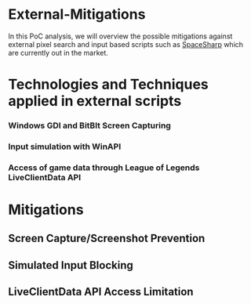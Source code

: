# External-Mitigations
In this PoC analysis, we will overview the possible mitigations against external pixel search and input based scripts such as [SpaceSharp](https://lol-script.com/) which are currently out in the market.

# Technologies and Techniques applied in external scripts

### Windows GDI and BitBlt Screen Capturing 
### Input simulation with WinAPI
### Access of game data through League of Legends LiveClientData API

# Mitigations

 ## **Screen Capture/Screenshot Prevention**
 ## **Simulated Input Blocking**
 ## **LiveClientData API Access Limitation**
